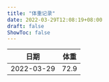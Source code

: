 ```yaml
---
title: "体重记录"
date: 2022-03-29T12:08:19+08:00
draft: false
ShowToc: false
---
```


|日期|体重|
|---|---|
|2022-03-29|72.9|